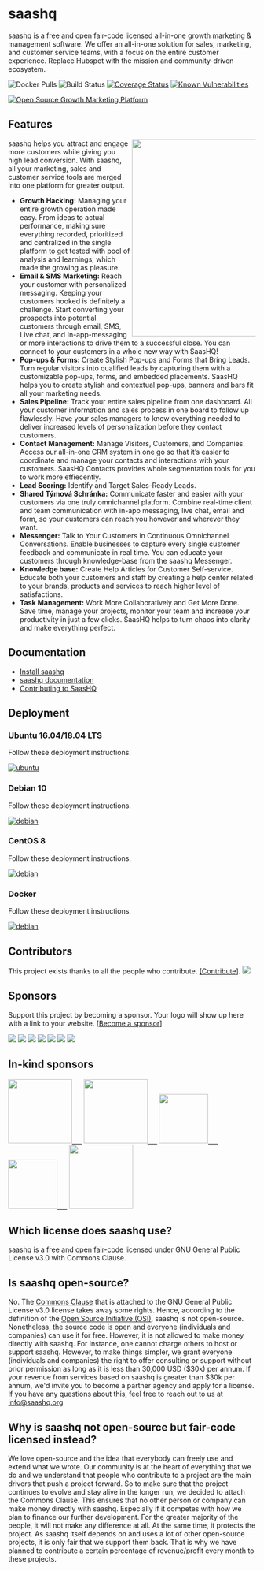# saashq

saashq is a free and open fair-code licensed all-in-one growth marketing & management software. We offer an all-in-one solution for sales, marketing, and customer service teams, with a focus on the entire customer experience. Replace Hubspot with the mission and community-driven ecosystem.

![Docker Pulls](https://img.shields.io/docker/pulls/saashq/saashq-api)
![Build Status](https://drone.saashq.org/api/badges/saashq/saashq-api/status.svg?branch=main)
[![Coverage Status](https://coveralls.io/repos/github/saashq/saashq-api/badge.svg?branch=main)](https://coveralls.io/github/saashq/saashq-widgets-api?branch=main)
[![Known Vulnerabilities](https://snyk.io/test/github/saashq/saashq-api/badge.svg)](https://snyk.io/test/github/saashq/saashq-api)

<a href="https://saashq.org" target="_blank"><img src="https://saashq-os.s3-us-east-1.amazonaws.com/github/git-saashq.gif" alt="Open Source Growth Marketing Platform "></a>

## Features

<img src="https://s3.amazonaws.com/saashq/github/features-transparent.png" width="400" align="right" style="max-width: 50%">

saashq helps you attract and engage more customers while giving you high lead conversion. With saashq, all your marketing, sales and customer service tools are merged into one platform for greater output.

- **Growth Hacking:** Managing your entire growth operation made easy. From ideas to actual performance, making sure everything recorded, prioritized and centralized in the single platform to get tested with pool of analysis and learnings, which made the growing as pleasure.
- **Email & SMS Marketing:** Reach your customer with personalized messaging. Keeping your customers hooked is definitely a challenge. Start converting your prospects into potential customers through email, SMS, Live chat, and In-app-messaging or more interactions to drive them to a successful close. You can connect to your customers in a whole new way with SaasHQ!
- **Pop-ups & Forms:** Create Stylish Pop-ups and Forms that Bring Leads. Turn regular visitors into qualified leads by capturing them with a customizable pop-ups, forms, and embedded placements. SaasHQ helps you to create stylish and contextual pop-ups, banners and bars fit all your marketing needs.
- **Sales Pipeline:** Track your entire sales pipeline from one dashboard. All your customer information and sales process in one board to follow up flawlessly. Have your sales managers to know everything needed to deliver increased levels of personalization before they contact customers.
- **Contact Management:** Manage Visitors, Customers, and Companies. Access our all-in-one CRM system in one go so that it’s easier to coordinate and manage your contacts and interactions with your customers. SaasHQ Contacts provides whole segmentation tools for you to work more effiecently.
- **Lead Scoring:** Identify and Target Sales-Ready Leads.
- **Shared Týmová Schránka:** Communicate faster and easier with your customers via one truly omnichannel platform. Combine real-time client and team communication with in-app messaging, live chat, email and form, so your customers can reach you however and wherever they want.
- **Messenger:** Talk to Your Customers in Continuous Omnichannel Conversations. Enable businesses to capture every single customer feedback and communicate in real time. You can educate your customers through knowledge-base from the saashq Messenger.
- **Knowledge base:** Create Help Articles for Customer Self-service. Educate both your customers and staff by creating a help center related to your brands, products and services to reach higher level of satisfactions.
- **Task Management:** Work More Collaboratively and Get More Done. Save time, manage your projects, monitor your team and increase your productivity in just a few clicks. SaasHQ helps to turn chaos into clarity and make everything perfect.

## Documentation

- <a href="https://docs.saashq.org/installation/docker">Install saashq</a> <br>
- <a href="https://docs.saashq.org">saashq documentation</a> <br>
- <a href="https://docs.saashq.org/developer/contributing">Contributing to SaasHQ</a> <br>

## Deployment

### Ubuntu 16.04/18.04 LTS

Follow these deployment instructions.

[![ubuntu](https://saashq-os.s3-us-east-1.amazonaws.com/github/ubuntu-logo.png)](https://docs.saashq.org/installation/ubuntu)

### Debian 10

Follow these deployment instructions.

[![debian](https://saashq-os.s3-us-east-1.amazonaws.com/github/debian-logo.png)](https://docs.saashq.org/installation/debian10)

### CentOS 8

Follow these deployment instructions.

[![debian](https://saashq-os.s3-us-east-1.amazonaws.com/github/centos-logo.png)](https://docs.saashq.org/installation/centos8)

### Docker

Follow these deployment instructions.

[![debian](https://saashq-os.s3-us-east-1.amazonaws.com/github/docker-logo.png)](https://docs.saashq.org/installation/docker)

## Contributors

This project exists thanks to all the people who contribute. [[Contribute]](CONTRIBUTING.md).
<a href="graphs/contributors"><img src="https://opencollective.com/saashq/contributors.svg?width=890" /></a>

## Sponsors

Support this project by becoming a sponsor. Your logo will show up here with a link to your website. [[Become a sponsor](https://opencollective.com/saashq#sponsor)]

<a href="https://opencollective.com/saashq/sponsor/0/website" target="_blank"><img src="https://opencollective.com/saashq/sponsor/0/avatar.svg"></a>
<a href="https://opencollective.com/saashq/sponsor/1/website" target="_blank"><img src="https://opencollective.com/saashq/sponsor/1/avatar.svg"></a>
<a href="https://opencollective.com/saashq/sponsor/2/website" target="_blank"><img src="https://opencollective.com/saashq/sponsor/2/avatar.svg"></a>
<a href="https://opencollective.com/saashq/sponsor/3/website" target="_blank"><img src="https://opencollective.com/saashq/sponsor/3/avatar.svg"></a>
<a href="https://opencollective.com/saashq/sponsor/4/website" target="_blank"><img src="https://opencollective.com/saashq/sponsor/4/avatar.svg"></a>
<a href="https://opencollective.com/saashq/sponsor/6/website" target="_blank"><img src="https://opencollective.com/saashq/sponsor/6/avatar.svg"></a>
<a href="https://opencollective.com/saashq/sponsor/8/website" target="_blank"><img src="https://opencollective.com/saashq/sponsor/8/avatar.svg"></a>

## In-kind sponsors

<a href="https://www.cloudflare.com/" target="_blank"><img src="https://s3.amazonaws.com/saashq/github/cloudflare.png" width="130px;" />&nbsp;&nbsp;&nbsp;&nbsp;&nbsp;</a>
<a href="https://cloud.google.com/developers/startups/" target="_blank"><img src="https://s3.amazonaws.com/saashq/github/cloud-logo.svg" width="130px;" />&nbsp;&nbsp;&nbsp;&nbsp;&nbsp;</a>
<a href="https://www.digitalocean.com/" target="_blank"><img src="https://s3.amazonaws.com/saashq/github/digitalocean.png" width="100px;" />&nbsp;&nbsp;&nbsp;&nbsp;&nbsp;</a>
<a href="https://www.transifex.com/" target="_blank"><img src="https://s3.amazonaws.com/saashq/github/transifex.png" width="100px;" />&nbsp;&nbsp;&nbsp;&nbsp;&nbsp;</a>
<a href="https://www.browserstack.com/" target="_blank"><img src="https://s3.amazonaws.com/saashq/github/browserstack.png" width="130px;" /></a>

## Which license does saashq use?

saashq is a free and open <a href="https://faircode.io/">fair-code</a> licensed under GNU General Public License v3.0 with Commons Clause.

## Is saashq open-source?

No. The <a href="https://commonsclause.com/">Commons Clause</a> that is attached to the GNU General Public License v3.0 license takes away some rights. Hence, according to the definition of the <a href="https://bit.ly/2WJ5uTh">Open Source Initiative (OSI)</a>, saashq is not open-source. Nonetheless, the source code is open and everyone (individuals and companies) can use it for free. However, it is not allowed to make money directly with saashq.
For instance, one cannot charge others to host or support saashq. However, to make things simpler, we grant everyone (individuals and companies) the right to offer consulting or support without prior permission as long as it is less than 30,000 USD ($30k) per annum. If your revenue from services based on saashq is greater than $30k per annum, we'd invite you to become a partner agency and apply for a license. If you have any questions about this, feel free to reach out to us at info@saashq.org

## Why is saashq not open-source but fair-code licensed instead?

We love open-source and the idea that everybody can freely use and extend what we wrote. Our community is at the heart of everything that we do and we understand that people who contribute to a project are the main drivers that push a project forward. So to make sure that the project continues to evolve and stay alive in the longer run, we decided to attach the Commons Clause. This ensures that no other person or company can make money directly with saashq. Especially if it competes with how we plan to finance our further development. For the greater majority of the people, it will not make any difference at all. At the same time, it protects the project. As saashq itself depends on and uses a lot of other open-source projects, it is only fair that we support them back. That is why we have planned to contribute a certain percentage of revenue/profit every month to these projects.
